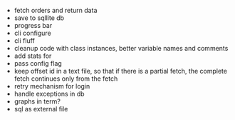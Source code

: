 -   fetch orders and return data
-   save to sqllite db
-   progress bar
-   cli configure
-   cli fluff
-   cleanup code with class instances, better variable names and comments
-   add stats for
-   pass config flag
-   keep offset id in a text file, so that if there is a partial fetch, the complete fetch continues only from the fetch
-   retry mechanism for login
-   handle exceptions in db
-   graphs in term?
-   sql as external file
